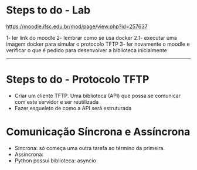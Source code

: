 # Steps to do - Lab

https://moodle.ifsc.edu.br/mod/page/view.php?id=257637

1- ler link do moodle
2- lembrar como se usa docker
2.1- executar uma imagem docker para simular o protocolo TFTP
3- ler novamente o moodle e verificar o que é pedido para desenvolver a biblioteca inicialmente

------------------------------------------------------------------------------------------------

# Steps to do - Protocolo TFTP
- Criar um cliente TFTP. Uma biblioteca (API) que possa se comunicar com este servidor e ser reutilizada
- Fazer esqueleto de como a API será estruturada

# Comunicação Síncrona e Assíncrona
- Síncrona: só começa uma outra tarefa ao término da primeira.
- Assíncrona: 
- Python possui biblioteca: asyncio